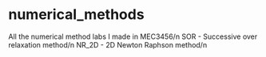 # numerical_methods
All the numerical method labs I made in MEC3456/n
SOR  -  Successive over relaxation method/n
NR_2D  -  2D Newton Raphson method/n
